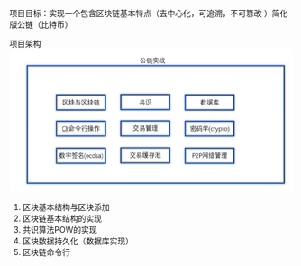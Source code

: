 项目目标：实现一个包含区块链基本特点（去中心化，可追溯，不可篡改 ）简化版公链（比特币）

项目架构![img.png](img.png) 

1. 区块基本结构与区块添加
2. 区块链基本结构的实现
3. 共识算法POW的实现
4. 区块数据持久化（数据库实现）
5. 区块链命令行